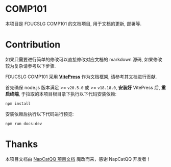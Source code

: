 # COMP101

本项目是 FDUCSLG COMP101 的文档项目, 用于文档的更新, 部署等.

# Contribution

如果只需要进行简单的修改可以直接修改对应文档的 markdown 源码, 如果修改较为复杂请参考以下步骤.

FDUCSLG COMP101 采用 **[VitePress](https://vitepress.dev/zh/guide/what-is-vitepress)** 作为文档框架, 请参考其文档进行贡献.

首先确保 node.js 版本满足 >= `v20.5.0` 或 >= `v18.18.0`, **安装好** VitePress 后, **重启终端**, 于拉取的本项目根目录下执行以下代码安装依赖:

```bash
npm install
```

安装依赖后执行以下代码进行预览:

```bash
npm run docs:dev
```

# Thanks

本项目文档由 [NapCatQQ 项目文档](https://github.com/NapNeko/NapCatDocs) 魔改而来，感谢 NapCatQQ 开发者！
